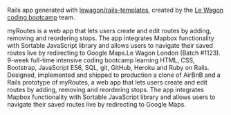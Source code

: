 Rails app generated with [lewagon/rails-templates](https://github.com/lewagon/rails-templates), created by the [Le Wagon coding bootcamp](https://www.lewagon.com) team.

myRoutes is a web app that lets users create and edit routes by adding, removing and reordering stops. The app integrates Mapbox functionality with Sortable JavaScript library and allows users to navigate their saved routes live by redirecting to Google Maps.Le Wagon London (Batch #1123). 9-week full-time intensive coding bootcamp learning HTML, CSS, Bootstrap, JavaScript ES6, SQL, git, GitHub, Heroku and Ruby on Rails. Designed, implemented and shipped to production a clone of AirBnB and a Rails prototype of myRoutes, a web app that lets users create and edit routes by adding, removing and reordering stops. The app integrates Mapbox functionality with Sortable JavaScript library and allows users to navigate their saved routes live by redirecting to Google Maps.
